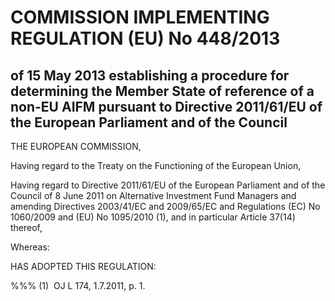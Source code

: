 # COMMISSION IMPLEMENTING REGULATION (EU) No 448/2013

## of 15 May 2013 establishing a procedure for determining the Member State of reference of a non-EU AIFM pursuant to Directive 2011/61/EU of the European Parliament and of the Council

THE EUROPEAN COMMISSION,

Having regard to the Treaty on the Functioning of the European Union,

Having regard to Directive 2011/61/EU of the European Parliament and of the Council of 8 June 2011 on Alternative Investment Fund Managers and amending Directives 2003/41/EC and 2009/65/EC and Regulations (EC) No 1060/2009 and (EU) No 1095/2010 (1), and in particular Article 37(14) thereof,

Whereas:

HAS ADOPTED THIS REGULATION:

%%% (1)  OJ L 174, 1.7.2011, p. 1.

